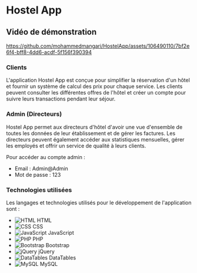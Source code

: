 # Hostel App

## Vidéo de démonstration


https://github.com/mohammedmangari/HostelApp/assets/106490110/7bf2e6f4-bff8-4dd6-acdf-5f156f390394



### Clients

L'application Hostel App est conçue pour simplifier la réservation d'un hôtel et fournir un système de calcul des prix pour chaque service. Les clients peuvent consulter les différentes offres de l'hôtel et créer un compte pour suivre leurs transactions pendant leur séjour.

### Admin (Directeurs)

Hostel App permet aux directeurs d'hôtel d'avoir une vue d'ensemble de toutes les données de leur établissement et de gérer les factures. Les directeurs peuvent également accéder aux statistiques mensuelles, gérer les employés et offrir un service de qualité à leurs clients.

Pour accéder au compte admin :

- Email : Admin@Admin
- Mot de passe : 123

### Technologies utilisées

Les langages et technologies utilisés pour le développement de l'application sont :

- ![HTML](https://img.icons8.com/color/48/000000/html-5--v1.png) HTML
- ![CSS](https://img.icons8.com/color/48/000000/css3.png) CSS
- ![JavaScript](https://img.icons8.com/color/48/000000/javascript--v1.png) JavaScript
- ![PHP](https://img.icons8.com/color/48/000000/php.png) PHP
- ![Bootstrap](https://img.icons8.com/color/48/000000/bootstrap.png) Bootstrap
- ![jQuery](https://img.icons8.com/ios-filled/50/000000/jquery.png) jQuery
- ![DataTables](https://img.icons8.com/material-rounded/48/000000/data-configuration.png) DataTables
- ![MySQL](https://img.icons8.com/ios-filled/50/000000/mysql-logo.png) MySQL
